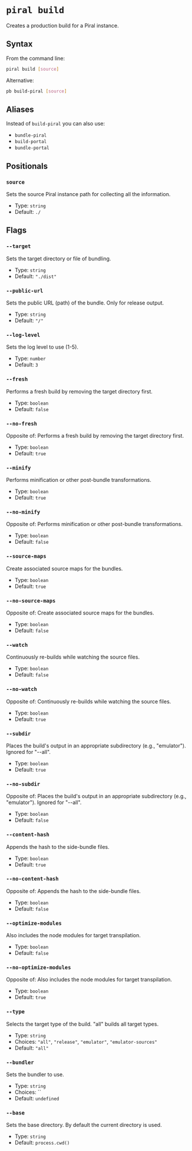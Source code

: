 # `piral build`

Creates a production build for a Piral instance.

## Syntax

From the command line:

```sh
piral build [source]
```

Alternative:

```sh
pb build-piral [source]
```

## Aliases

Instead of `build-piral` you can also use:

- `bundle-piral`
- `build-portal`
- `bundle-portal`

## Positionals

### `source`

Sets the source Piral instance path for collecting all the information.


- Type: `string`
- Default: `./`

## Flags

### `--target`

Sets the target directory or file of bundling.


- Type: `string`
- Default: `"./dist"`

### `--public-url`

Sets the public URL (path) of the bundle. Only for release output.


- Type: `string`
- Default: `"/"`

### `--log-level`

Sets the log level to use (1-5).


- Type: `number`
- Default: `3`

### `--fresh`

Performs a fresh build by removing the target directory first.


- Type: `boolean`
- Default: `false`

### `--no-fresh`

Opposite of:
Performs a fresh build by removing the target directory first.


- Type: `boolean`
- Default: `true`

### `--minify`

Performs minification or other post-bundle transformations.


- Type: `boolean`
- Default: `true`

### `--no-minify`

Opposite of:
Performs minification or other post-bundle transformations.


- Type: `boolean`
- Default: `false`

### `--source-maps`

Create associated source maps for the bundles.


- Type: `boolean`
- Default: `true`

### `--no-source-maps`

Opposite of:
Create associated source maps for the bundles.


- Type: `boolean`
- Default: `false`

### `--watch`

Continuously re-builds while watching the source files.


- Type: `boolean`
- Default: `false`

### `--no-watch`

Opposite of:
Continuously re-builds while watching the source files.


- Type: `boolean`
- Default: `true`

### `--subdir`

Places the build's output in an appropriate subdirectory (e.g., "emulator"). Ignored for "--all".


- Type: `boolean`
- Default: `true`

### `--no-subdir`

Opposite of:
Places the build's output in an appropriate subdirectory (e.g., "emulator"). Ignored for "--all".


- Type: `boolean`
- Default: `false`

### `--content-hash`

Appends the hash to the side-bundle files.


- Type: `boolean`
- Default: `true`

### `--no-content-hash`

Opposite of:
Appends the hash to the side-bundle files.


- Type: `boolean`
- Default: `false`

### `--optimize-modules`

Also includes the node modules for target transpilation.


- Type: `boolean`
- Default: `false`

### `--no-optimize-modules`

Opposite of:
Also includes the node modules for target transpilation.


- Type: `boolean`
- Default: `true`

### `--type`

Selects the target type of the build. "all" builds all target types.


- Type: `string`
- Choices: `"all"`, `"release"`, `"emulator"`, `"emulator-sources"`
- Default: `"all"`

### `--bundler`

Sets the bundler to use.


- Type: `string`
- Choices: ``
- Default: `undefined`

### `--base`

Sets the base directory. By default the current directory is used.


- Type: `string`
- Default: `process.cwd()`
